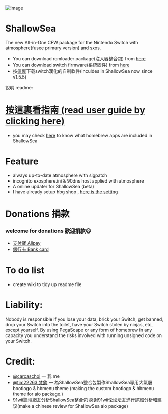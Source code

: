 ![image](https://user-images.githubusercontent.com/64573431/107375926-3f4df380-6b24-11eb-9ea1-0b64322667df.jpg)
# ShallowSea
The new All-in-One CFW package for the Nintendo Switch with atmosphere(fusee primary version) and sxos.
* You can download rcmloader package(注入器整合包) from [here](https://github.com/carcaschoi/rcmloader-package)
* You can download switch firmware(系統固件) from [here](https://darthsternie.net/switch-firmwares/)
* 按[這裏](https://github.com/carcaschoi/switch-chinese-homebrew-app)下载switch漢化的自制軟件(inculdes in ShallowSea now since v1.5.5)

說明 readme:
# [按這裏看指南 (read user guide by clicking here)](https://github.com/carcaschoi/ShallowSea/blob/main/User%20guide.md)
* you may check [here](https://github.com/carcaschoi/ShallowSea/blob/main/ShallowSea%20homebrew%20app%20includes.md) to know what homebrew apps are included in ShallowSea
# Feature
* always up-to-date atmosphere with sigpatch
* incognito exosphere.ini & 90dns host applied with atmosphere
* A online updater for ShallowSea (beta)
* I have already setup hbg shop , [here is the setting](https://github.com/carcaschoi/ShallowSea/blob/main/tinfoil%20shop%20setup)

# Donations 捐款
### welcome for donations 歡迎捐款😊
* [支付寶 Alipay](https://user-images.githubusercontent.com/64573431/114517581-0ee41c00-9c71-11eb-8230-d6b029fc9cc2.jpg)
* [銀行卡 Bank card](https://user-images.githubusercontent.com/64573431/114518848-5fa84480-9c72-11eb-95aa-7809a6e3332d.jpg)

# To do list
* create wiki to tidy up readme file

# Liability:
Nobody is responsible if you lose your data, brick your Switch, get banned, drop your Switch into the toilet, have your Switch stolen by ninjas, etc, except yourself. By using PegaScape or any form of homebrew in any capacity you understand the risks involved with running unsigned code on your Switch.

# Credit:
* [@carcaschoi](https://github.com/carcaschoi) 一 我 me
* [@tim22263 梵鈞](https://github.com/tim22263) 一 為ShallowSea整合包製作ShallowSea專用大氣層bootlogo & hbmenu theme (making the custom bootlogo & hbmenu theme for aio package.)
* [91wii論壇網友分析ShallowSea整合包](
https://www.91wii.com/thread-231061-1-1.html) 感谢91wii论坛坛友進行詳細分析和建议(make a chinese review for ShallowSea aio package)
